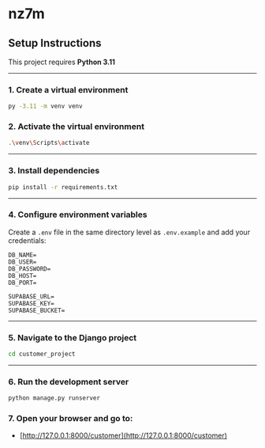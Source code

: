# nz7m


##  Setup Instructions

This project requires **Python 3.11**

---

### 1. Create a virtual environment
```bash
py -3.11 -m venv venv
````

### 2. Activate the virtual environment

```bash
.\venv\Scripts\activate
```

---

### 3. Install dependencies

```bash
pip install -r requirements.txt
```

---

### 4. Configure environment variables

Create a `.env` file in the same directory level as `.env.example` and add your credentials:

```env
DB_NAME=
DB_USER=
DB_PASSWORD=
DB_HOST=
DB_PORT=

SUPABASE_URL=
SUPABASE_KEY=
SUPABASE_BUCKET=
```

---

### 5. Navigate to the Django project

```bash
cd customer_project
```

---

### 6. Run the development server

```bash
python manage.py runserver
```


### 7. Open your browser and go to:

* [http://127.0.0.1:8000/customer](http://127.0.0.1:8000/customer)
